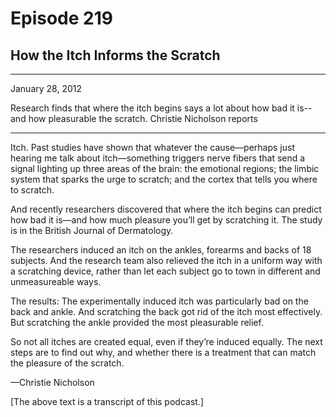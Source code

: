 # Episode 219

## How the Itch Informs the Scratch

---

January 28, 2012

Research finds that where the itch begins says a lot about how bad it is--and how pleasurable the scratch. Christie Nicholson reports

---

Itch. Past studies have shown that whatever the cause—perhaps just hearing me talk about itch—something triggers nerve fibers that send a signal lighting up three areas of the brain: the emotional regions; the limbic system that sparks the urge to scratch; and the cortex that tells you where to scratch.

And recently researchers discovered that where the itch begins can predict how bad it is—and how much pleasure you’ll get by scratching it. The study is in the British Journal of Dermatology.

The researchers induced an itch on the ankles, forearms and backs of 18 subjects. And the research team also relieved the itch in a uniform way with a scratching device, rather than let each subject go to town in different and unmeasureable ways.

The results: The experimentally induced itch was particularly bad on the back and ankle. And scratching the back got rid of the itch most effectively. But scratching the ankle provided the most pleasurable relief.

So not all itches are created equal, even if they’re induced equally. The next steps are to find out why, and whether there is a treatment that can match the pleasure of the scratch.

—Christie Nicholson

[The above text is a transcript of this podcast.]

